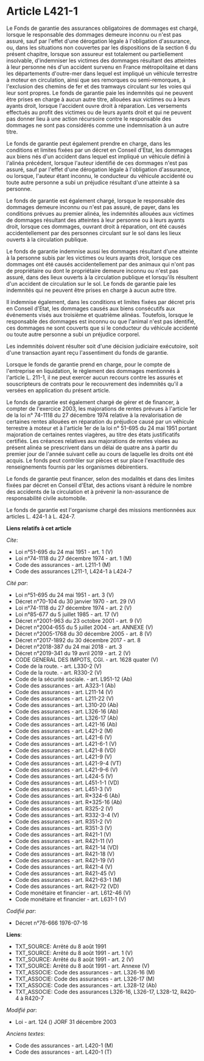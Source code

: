# Article L421-1

Le Fonds de garantie des assurances obligatoires de dommages est chargé, lorsque le responsable des dommages demeure inconnu
ou n'est pas assuré, sauf par l'effet d'une dérogation légale à l'obligation d'assurance, ou, dans les situations non
couvertes par les dispositions de la section 6 du présent chapitre, lorsque son assureur est totalement ou partiellement
insolvable, d'indemniser les victimes des dommages résultant des atteintes à leur personne nés d'un accident survenu en
France métropolitaine et dans les départements d'outre-mer dans lequel est impliqué un véhicule terrestre à moteur en
circulation, ainsi que ses remorques ou semi-remorques, à l'exclusion des chemins de fer et des tramways circulant sur les
voies qui leur sont propres. Le fonds de garantie paie les indemnités qui ne peuvent être prises en charge à aucun autre
titre, allouées aux victimes ou à leurs ayants droit, lorsque l'accident ouvre droit à réparation. Les versements effectués
au profit des victimes ou de leurs ayants droit et qui ne peuvent pas donner lieu à une action récursoire contre le
responsable des dommages ne sont pas considérés comme une indemnisation à un autre titre.

Le fonds de garantie peut également prendre en charge, dans les conditions et limites fixées par un décret en Conseil d'Etat,
les dommages aux biens nés d'un accident dans lequel est impliqué un véhicule défini à l'alinéa précédent, lorsque l'auteur
identifié de ces dommages n'est pas assuré, sauf par l'effet d'une dérogation légale à l'obligation d'assurance, ou lorsque,
l'auteur étant inconnu, le conducteur du véhicule accidenté ou toute autre personne a subi un préjudice résultant d'une
atteinte à sa personne.

Le fonds de garantie est également chargé, lorsque le responsable des dommages demeure inconnu ou n'est pas assuré, de payer,
dans les conditions prévues au premier alinéa, les indemnités allouées aux victimes de dommages résultant des atteintes à
leur personne ou à leurs ayants droit, lorsque ces dommages, ouvrant droit à réparation, ont été causés accidentellement par
des personnes circulant sur le sol dans les lieux ouverts à la circulation publique.

Le fonds de garantie indemnise aussi les dommages résultant d'une atteinte à la personne subis par les victimes ou leurs
ayants droit, lorsque ces dommages ont été causés accidentellement par des animaux qui n'ont pas de propriétaire ou dont le
propriétaire demeure inconnu ou n'est pas assuré, dans des lieux ouverts à la circulation publique et lorsqu'ils résultent
d'un accident de circulation sur le sol. Le fonds de garantie paie les indemnités qui ne peuvent être prises en charge à
aucun autre titre.

Il indemnise également, dans les conditions et limites fixées par décret pris en Conseil d'Etat, les dommages causés aux
biens consécutifs aux événements visés aux troisième et quatrième alinéas. Toutefois, lorsque le responsable des dommages est
inconnu ou que l'animal n'est pas identifié, ces dommages ne sont couverts que si le conducteur du véhicule accidenté ou
toute autre personne a subi un préjudice corporel.

Les indemnités doivent résulter soit d'une décision judiciaire exécutoire, soit d'une transaction ayant reçu l'assentiment du
fonds de garantie.

Lorsque le fonds de garantie prend en charge, pour le compte de l'entreprise en liquidation, le règlement des dommages
mentionnés à l'article L. 211-1, il ne peut exercer aucun recours contre les assurés et souscripteurs de contrats pour le
recouvrement des indemnités qu'il a versées en application du présent article.

Le fonds de garantie est également chargé de gérer et de financer, à compter de l'exercice 2003, les majorations de rentes
prévues à l'article 1er de la loi n° 74-1118 du 27 décembre 1974 relative à la revalorisation de certaines rentes allouées en
réparation du préjudice causé par un véhicule terrestre à moteur et à l'article 1er de la loi n° 51-695 du 24 mai 1951
portant majoration de certaines rentes viagères, au titre des états justificatifs certifiés. Les créances relatives aux
majorations de rentes visées au présent alinéa se prescrivent dans un délai de quatre ans à partir du premier jour de l'année
suivant celle au cours de laquelle les droits ont été acquis. Le fonds peut contrôler sur pièces et sur place l'exactitude
des renseignements fournis par les organismes débirentiers.

Le fonds de garantie peut financer, selon des modalités et dans des limites fixées par décret en Conseil d'Etat, des actions
visant à réduire le nombre des accidents de la circulation et à prévenir la non-assurance de responsabilité civile
automobile.

Le fonds de garantie est l'organisme chargé des missions mentionnées aux articles L. 424-1 à L. 424-7.

**Liens relatifs à cet article**

_Cite_:

  - Loi n°51-695 du 24 mai 1951 - art. 1 (V)
  - Loi n°74-1118 du 27 décembre 1974 - art. 1 (M)
  - Code des assurances - art. L211-1 (M)
  - Code des assurances L211-1, L424-1 à L424-7

_Cité par_:

  - Loi n°51-695 du 24 mai 1951 - art. 3 (V)
  - Décret n°70-104 du 30 janvier 1970 - art. 29 (V)
  - Loi n°74-1118 du 27 décembre 1974 - art. 2 (V)
  - Loi n°85-677 du 5 juillet 1985 - art. 17 (V)
  - Décret n°2001-963 du 23 octobre 2001 - art. 9 (V)
  - Décret n°2004-655 du 5 juillet 2004 - art. ANNEXE (V)
  - Décret n°2005-1768 du 30 décembre 2005 - art. 8 (V)
  - Décret n°2017-1892 du 30 décembre 2017 - art. 8
  - Décret n°2018-387 du 24 mai 2018 - art. 3
  - Décret n°2019-341 du 19 avril 2019 - art. 2 (V)
  - CODE GENERAL DES IMPOTS, CGI. - art. 1628 quater (V)
  - Code de la route. - art. L330-2 (V)
  - Code de la route. - art. R330-2 (V)
  - Code de la sécurité sociale. - art. L951-12 (Ab)
  - Code des assurances - art. A323-1 (Ab)
  - Code des assurances - art. L211-14 (V)
  - Code des assurances - art. L211-22 (V)
  - Code des assurances - art. L310-20 (Ab)
  - Code des assurances - art. L326-16 (Ab)
  - Code des assurances - art. L326-17 (Ab)
  - Code des assurances - art. L421-16 (Ab)
  - Code des assurances - art. L421-2 (M)
  - Code des assurances - art. L421-6 (V)
  - Code des assurances - art. L421-6-1 (V)
  - Code des assurances - art. L421-8 (VD)
  - Code des assurances - art. L421-9 (V)
  - Code des assurances - art. L421-9-4 (VT)
  - Code des assurances - art. L421-9-6 (V)
  - Code des assurances - art. L424-5 (V)
  - Code des assurances - art. L451-1-1 (VD)
  - Code des assurances - art. L451-3 (V)
  - Code des assurances - art. R*324-6 (Ab)
  - Code des assurances - art. R*325-16 (Ab)
  - Code des assurances - art. R325-2 (V)
  - Code des assurances - art. R332-3-4 (V)
  - Code des assurances - art. R351-2 (V)
  - Code des assurances - art. R351-3 (V)
  - Code des assurances - art. R421-1 (V)
  - Code des assurances - art. R421-11 (V)
  - Code des assurances - art. R421-14 (VD)
  - Code des assurances - art. R421-18 (V)
  - Code des assurances - art. R421-19 (V)
  - Code des assurances - art. R421-4 (V)
  - Code des assurances - art. R421-45 (V)
  - Code des assurances - art. R421-63-1 (M)
  - Code des assurances - art. R421-72 (VD)
  - Code monétaire et financier - art. L612-46 (V)
  - Code monétaire et financier - art. L631-1 (V)

_Codifié par_:

  - Décret n°76-666 1976-07-16

**Liens**:

  - TXT_SOURCE: Arrêté du 8 août 1991
  - TXT_SOURCE: Arrêté du 8 août 1991 - art. 1 (V)
  - TXT_SOURCE: Arrêté du 8 août 1991 - art. 2 (V)
  - TXT_SOURCE: Arrêté du 8 août 1991 - art. Annexe (V)
  - TXT_ASSOCIE: Code des assurances - art. L326-16 (M)
  - TXT_ASSOCIE: Code des assurances - art. L326-17 (M)
  - TXT_ASSOCIE: Code des assurances - art. L328-12 (Ab)
  - TXT_ASSOCIE: Code des assurances L326-16, L326-17, L328-12, R420-4 à R420-7

_Modifié par_:

  - Loi - art. 124 () JORF 31 décembre 2003

_Anciens textes_:

  - Code des assurances - art. L420-1 (M)
  - Code des assurances - art. L420-1 (T)
